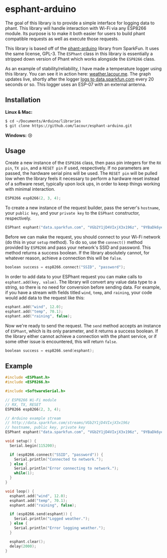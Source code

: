 # esphant-arduino

The goal of this library is to provide a simple interface for logging data to phant. This library will handle interaction with Wi-Fi via any ESP8266 module. Its purpose is to make it both easier for users to build phant compatible requests as well as execute those requests.

This library is based off of the [phant-arduino](https://github.com/sparkfun/phant-arduino) library from SparkFun. It uses the same license, GPL-3. The `ESPhant` class in this library is essentially a stripped down version of Phant which works alongside the `ESP8266` class.

As an example of stability/reliability, I have made a temperature logger using this library. You can see it in action here: [weather.lacour.me](http://weather.lacour.me/). The graph updates live, shortly after the logger [logs to data.sparkfun.com](https://data.sparkfun.com/temperatures) every 20 seconds or so. This logger uses an ESP-07 with an external antenna.

## Installation

**Linux & Mac:**
```bash
$ cd ~/Documents/Arduino/libraries
$ git clone https://github.com/lacour/esphant-arduino.git
```

**Windows:** :cry:

## Usage

Create a new instance of the `ESP8266` class, then pass pin integers for the `RX pin`, `TX pin`, and a `RESET pin` if used, respectively. If no parameters are passed, the hardware serial pins will be used. The `RESET pin` will be pulled low when the library feels it necessary to perform a hardware reset instead of a software reset, typically upon lock ups, in order to keep things working with minimal interaction.

```ino
ESP8266 esp8266(2, 3, 4);
```

To create a new instance of the request builder, pass the server's `hostname`, your `public key`, and your `private key` to the `ESPhant` constructor, respectively.

```ino
ESPhant esphant("data.sparkfun.com", "VGb2Y1jD4VIxjX3x196z", "9YBaDk6yeMtNErDNq4YM");
```

Before we can make the request, you should connect to your Wi-Fi network (do this in your `setup` method). To do so, use the `connect()` method provided by `ESP8266` and pass your network's SSID and password. This method returns a success boolean. If the library absolutely cannot, for whatever reason, achieve a connection this will be `false`.

```ino
boolean success = esp8266.connect("SSID", "password");
```

In order to add data to your ESPhant request you can make calls to `esphant.add(key, value)`. The library will convert any value data type to a string, so there is no need for conversion before sending data. For example, if you have a stream with fields titled `wind`, `temp`, and `raining`, your code would add data to the request like this:

```ino
esphant.add("wind", 12.0);
esphant.add("temp", 70.1);
esphant.add("raining", false);
```

Now we're ready to send the request. The `send` method accepts an instance of `ESPhant`, which is its only parameter, and it returns a success boolean. If the library either cannot achieve a connection with the phant service, or if some other issue is encountered, this will return `false`.

```ino
boolean success = esp8266.send(esphant);
```

## Example

```ino
#include <ESPhant.h>
#include <ESP8266.h>

#include <SoftwareSerial.h>

// ESP8266 Wi-Fi module
// RX, TX, RESET
ESP8266 esp8266(2, 3, 4);

// Arduino example stream
// http://data.sparkfun.com/streams/VGb2Y1jD4VIxjX3x196z
// hostname, public key, private key
ESPhant esphant("data.sparkfun.com", "VGb2Y1jD4VIxjX3x196z", "9YBaDk6yeMtNErDNq4YM");

void setup() {
  Serial.begin(115200);

  if (esp8266.connect("SSID", "password")) {
    Serial.println("Connected to network.");
  } else {
    Serial.println("Error connecting to network.");
    while(1);
  }
}

void loop() {
  esphant.add("wind", 12.0);
  esphant.add("temp", 70.1);
  esphant.add("raining", false);

  if (esp8266.send(esphant)) {
    Serial.println("Logged weather.");
  } else {
    Serial.println("Error logging weather.");
  }

  esphant.clear();
  delay(2000);
}
```
